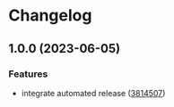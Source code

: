 # Changelog

## 1.0.0 (2023-06-05)


### Features

* integrate automated release ([3814507](https://github.com/kustomhippie/blackbox-exporter/commit/38145078013251ffb0f23eea72dc63f0d03f2303))
